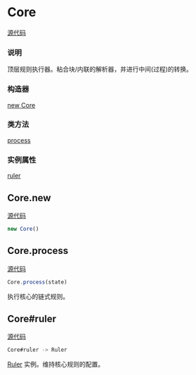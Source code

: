 # Core

[源代码](https://github.com/markdown-it/markdown-it/blob/master/lib/parser_core.js#L7)

<Badge text="内部的"/>

### 说明
顶层规则执行器。粘合块/内联的解析器，并进行中间(过程)的转换。

### 构造器
[new Core](#core-new)

### 类方法
[process](#core-process)

### 实例属性
[ruler](#core-ruler)

## Core.new
[源代码](https://github.com/markdown-it/markdown-it/blob/master/lib/parser_core.js#L26)

```js
new Core()
```

## Core.process
[源代码](https://github.com/markdown-it/markdown-it/blob/master/lib/parser_core.js#L45)

```js
Core.process(state)
```

执行核心的链式规则。

## Core#ruler
[源代码](https://github.com/markdown-it/markdown-it/blob/master/lib/parser_core.js#L32)

```js
Core#ruler -> Ruler
```

[Ruler](./Ruler.html#ruler) 实例。维持核心规则的配置。